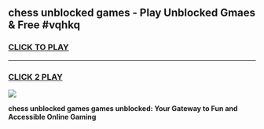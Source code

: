 
## chess unblocked games - Play Unblocked Gmaes & Free #vqhkq
<h3>
<a href="https://premium.freeplayer.one?title=chess_unblocked_games&ref=03M">CLICK TO PLAY</a></h3>
<hr>

<h3>
<a href="https://premium.freeplayer.one?title=chess_unblocked_games&ref=03M">CLICK 2 PLAY</a>
  
</h3>

<a href="https://premium.freeplayer.one?title=chess_unblocked_games&ref=03M"><img src="https://clearcache.store/games.png"></a>


**chess unblocked games games unblocked: Your Gateway to Fun and Accessible Online Gaming**
